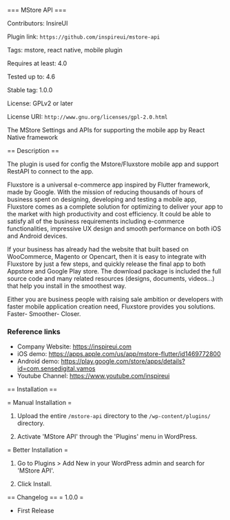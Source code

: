 === MStore API ===

Contributors: InsireUI

Plugin link: `https://github.com/inspireui/mstore-api`

Tags: mstore, react native, mobile plugin

Requires at least: 4.0

Tested up to: 4.6

Stable tag: 1.0.0

License: GPLv2 or later

License URI: `http://www.gnu.org/licenses/gpl-2.0.html`

The MStore Settings and APIs for supporting the mobile app by React Native framework

== Description ==

The plugin is used for config the Mstore/Fluxstore mobile app and support RestAPI to connect to the app.

Fluxstore is a universal e-commerce app inspired by Flutter framework, made by Google. With the mission of reducing thousands of hours of business spent on designing, developing and testing a mobile app, Fluxstore comes as a complete solution for optimizing to deliver your app to the market with high productivity and cost efficiency. It could be able to satisfy all of the business requirements including e-commerce functionalities, impressive UX design and smooth performance on both iOS and Android devices.

If your business has already had the website that built based on WooCommerce, Magento or Opencart, then it is easy to integrate with Fluxstore by just a few steps, and quickly release the final app to both Appstore and Google Play store. The download package is included the full source code and many related resources (designs, documents, videos…) that help you install in the smoothest way.

Either you are business people with raising sale ambition or developers with faster mobile application creation need, Fluxstore provides you solutions.
Faster- Smoother- Closer. 

### Reference links
- Company Website: https://inspireui.com
- iOS demo:	https://apps.apple.com/us/app/mstore-flutter/id1469772800
- Android demo: https://play.google.com/store/apps/details?id=com.sensedigital.vamos
- Youtube Channel: https://www.youtube.com/inspireui


== Installation ==

= Manual Installation =

 1. Upload the entire `/mstore-api` directory to the `/wp-content/plugins/` directory.

 2. Activate 'MStore API' through the 'Plugins' menu in WordPress.

= Better Installation =

 1. Go to Plugins > Add New in your WordPress admin and search for 'MStore API'.

 2. Click Install.

== Changelog ==
= 1.0.0 =
  * First Release
